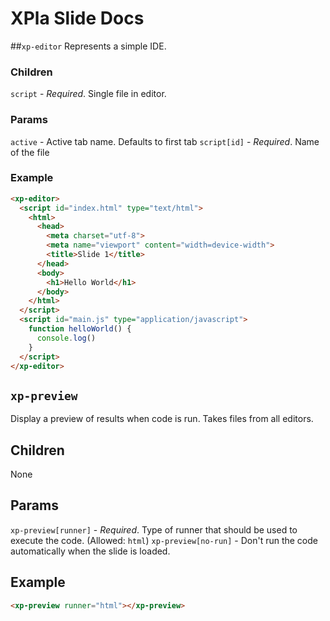 # XPla Slide Docs

##`xp-editor`
Represents a simple IDE.

### Children
`script` - *Required*. Single file in editor.

### Params
`active` - Active tab name. Defaults to first tab
`script[id]` - *Required*. Name of the file

### Example
```html
<xp-editor>
  <script id="index.html" type="text/html">
    <html>
      <head>
        <meta charset="utf-8">
        <meta name="viewport" content="width=device-width">
        <title>Slide 1</title>
      </head>
      <body>
        <h1>Hello World</h1>
      </body>
    </html>
  </script>
  <script id="main.js" type="application/javascript">
    function helloWorld() {
      console.log()
    }
  </script>
</xp-editor>
```

## `xp-preview`
Display a preview of results when code is run. Takes files from all editors.

## Children
None

## Params
`xp-preview[runner]` - *Required*. Type of runner that should be used to execute the code. (Allowed: `html`)
`xp-preview[no-run]` - Don't run the code automatically when the slide is loaded.

## Example
```html
<xp-preview runner="html"></xp-preview>
```
